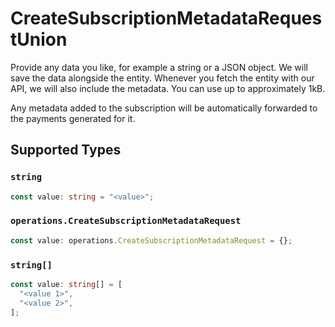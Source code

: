 # CreateSubscriptionMetadataRequestUnion

Provide any data you like, for example a string or a JSON object. We will save the data alongside the entity. Whenever you fetch the entity with our API, we will also include the metadata. You can use up to approximately 1kB.

Any metadata added to the subscription will be automatically forwarded to the payments generated for it.


## Supported Types

### `string`

```typescript
const value: string = "<value>";
```

### `operations.CreateSubscriptionMetadataRequest`

```typescript
const value: operations.CreateSubscriptionMetadataRequest = {};
```

### `string[]`

```typescript
const value: string[] = [
  "<value 1>",
  "<value 2>",
];
```

